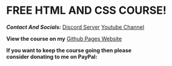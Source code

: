 # FREE HTML AND CSS COURSE!

***Contact And Socials:*** [Discord Server](https://discord.gg/XMDg5DHSwe) [Youtube Channel](https://www.youtube.com/@AlixiirStudios)

**View the course on my** [Github Pages Website]()

**If you want to keep the course going then please<br>
consider donating to me on PayPal:**
